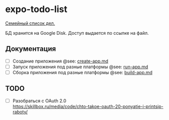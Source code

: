 # expo-todo-list

[Семейный список дел.](https://github.com/ZVanoZ/expo-todo-list.git)

БД хранится на Google Disk. Доступ выдается по ссылке на файл.

## Документация

* [ ] Создание приложения @see: [create-app.md](docs-create-app.md)
* [ ] Запуск приложения под разные платформы @see: [run-app.md](docs-run-app.md)
* [ ] Сборка приложения под разные платформы @see: [build-app.md](docs-build-app.md)  

##  TODO

* [ ] Разобраться с OAuth 2.0  
  https://skillbox.ru/media/code/chto-takoe-oauth-20-ponyatie-i-printsip-raboty/